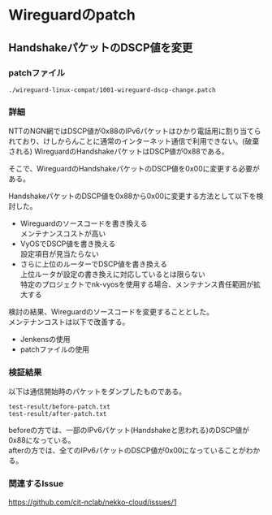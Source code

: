 # Wireguardのpatch

## HandshakeパケットのDSCP値を変更

### patchファイル

```
./wireguard-linux-compat/1001-wireguard-dscp-change.patch
```

### 詳細

NTTのNGN網ではDSCP値が0x88のIPv6パケットはひかり電話用に割り当てられており、けしからんことに通常のインターネット通信で利用できない。(破棄される)
WireguardのHandshakeパケットはDSCP値が0x88である。

そこで、WireguardのHandshakeパケットのDSCP値を0x00に変更する必要がある。

HandshakeパケットのDSCP値を0x88から0x00に変更する方法として以下を検討した。
- Wireguardのソースコードを書き換える  
    メンテナンスコストが高い
- VyOSでDSCP値を書き換える  
    設定項目が見当たらない
- さらに上位のルーターでDSCP値を書き換える  
    上位ルータが設定の書き換えに対応しているとは限らない  
    特定のプロジェクトでnk-vyosを使用する場合、メンテナンス責任範囲が拡大する  

検討の結果、Wireguardのソースコードを変更することとした。  
メンテナンコストは以下で改善する。
- Jenkensの使用
- patchファイルの使用

### 検証結果

以下は通信開始時のパケットをダンプしたものである。

```
test-result/before-patch.txt
test-result/after-patch.txt
```

beforeの方では、一部のIPv6パケット(Handshakeと思われる)のDSCP値が0x88になっている。  
afterの方では、全てのIPv6パケットのDSCP値が0x00になっていることがわかる。

### 関連するIssue

https://github.com/cit-nclab/nekko-cloud/issues/1
